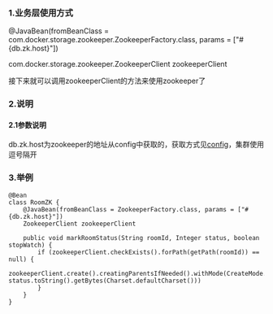 ### 1.业务层使用方式
@JavaBean(fromBeanClass = com.docker.storage.zookeeper.ZookeeperFactory.class, params = ["#{db.zk.host}"])

com.docker.storage.zookeeper.ZookeeperClient zookeeperClient

接下来就可以调用zookeeperClient的方法来使用zookeeper了
### 2.说明
#### 2.1参数说明
db.zk.host为zookeeper的地址从config中获取的，获取方式见[config](https://github.com/dobybros/GroovyCloud/blob/master/explanation/common/config.md)，集群使用逗号隔开

### 3.举例
```$xslt
@Bean
class RoomZK {
    @JavaBean(fromBeanClass = ZookeeperFactory.class, params = ["#{db.zk.host}"])
    ZookeeperClient zookeeperClient

    public void markRoomStatus(String roomId, Integer status, boolean stopWatch) {
        if (zookeeperClient.checkExists().forPath(getPath(roomId)) == null) {
            zookeeperClient.create().creatingParentsIfNeeded().withMode(CreateMode.EPHEMERAL).forPath(getPath(roomId), status.toString().getBytes(Charset.defaultCharset()))
        } 
    }
}
```